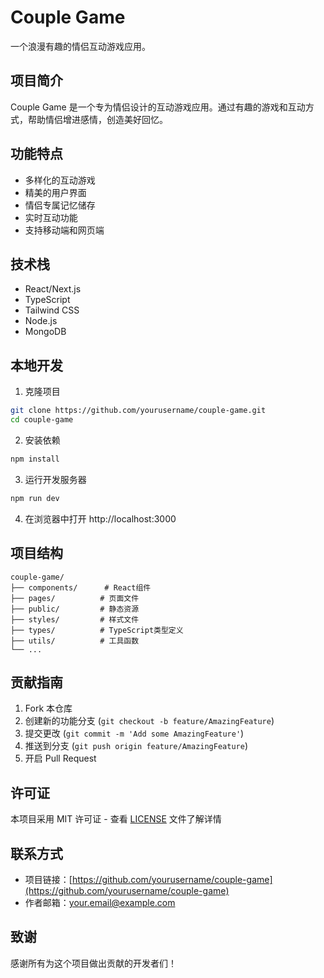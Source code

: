 # Couple Game

一个浪漫有趣的情侣互动游戏应用。

## 项目简介

Couple Game 是一个专为情侣设计的互动游戏应用。通过有趣的游戏和互动方式，帮助情侣增进感情，创造美好回忆。

## 功能特点

- 多样化的互动游戏
- 精美的用户界面
- 情侣专属记忆储存
- 实时互动功能
- 支持移动端和网页端

## 技术栈

- React/Next.js
- TypeScript
- Tailwind CSS
- Node.js
- MongoDB

## 本地开发

1. 克隆项目
```bash
git clone https://github.com/yourusername/couple-game.git
cd couple-game
```

2. 安装依赖
```bash
npm install
```

3. 运行开发服务器
```bash
npm run dev
```

4. 在浏览器中打开 http://localhost:3000

## 项目结构

```
couple-game/
├── components/      # React组件
├── pages/          # 页面文件
├── public/         # 静态资源
├── styles/         # 样式文件
├── types/          # TypeScript类型定义
├── utils/          # 工具函数
└── ...
```

## 贡献指南

1. Fork 本仓库
2. 创建新的功能分支 (`git checkout -b feature/AmazingFeature`)
3. 提交更改 (`git commit -m 'Add some AmazingFeature'`)
4. 推送到分支 (`git push origin feature/AmazingFeature`)
5. 开启 Pull Request

## 许可证

本项目采用 MIT 许可证 - 查看 [LICENSE](LICENSE) 文件了解详情

## 联系方式

- 项目链接：[https://github.com/yourusername/couple-game](https://github.com/yourusername/couple-game)
- 作者邮箱：your.email@example.com

## 致谢

感谢所有为这个项目做出贡献的开发者们！
